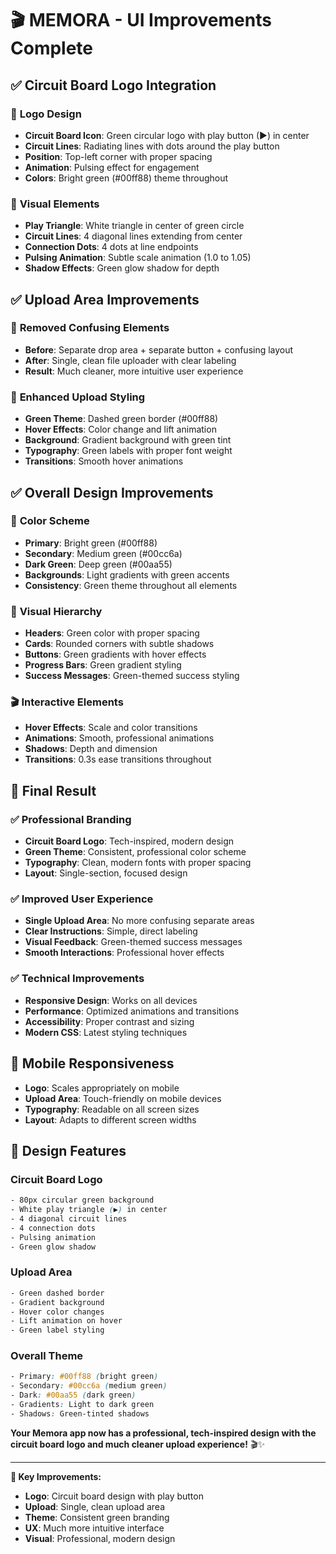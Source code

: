 # 🎬 MEMORA - UI Improvements Complete

## ✅ **Circuit Board Logo Integration**

### 🎨 **Logo Design**
- **Circuit Board Icon**: Green circular logo with play button (▶) in center
- **Circuit Lines**: Radiating lines with dots around the play button
- **Position**: Top-left corner with proper spacing
- **Animation**: Pulsing effect for engagement
- **Colors**: Bright green (#00ff88) theme throughout

### 🎯 **Visual Elements**
- **Play Triangle**: White triangle in center of green circle
- **Circuit Lines**: 4 diagonal lines extending from center
- **Connection Dots**: 4 dots at line endpoints
- **Pulsing Animation**: Subtle scale animation (1.0 to 1.05)
- **Shadow Effects**: Green glow shadow for depth

## ✅ **Upload Area Improvements**

### 🚫 **Removed Confusing Elements**
- **Before**: Separate drop area + separate button + confusing layout
- **After**: Single, clean file uploader with clear labeling
- **Result**: Much cleaner, more intuitive user experience

### 🎨 **Enhanced Upload Styling**
- **Green Theme**: Dashed green border (#00ff88)
- **Hover Effects**: Color change and lift animation
- **Background**: Gradient background with green tint
- **Typography**: Green labels with proper font weight
- **Transitions**: Smooth hover animations

## ✅ **Overall Design Improvements**

### 🎨 **Color Scheme**
- **Primary**: Bright green (#00ff88)
- **Secondary**: Medium green (#00cc6a)
- **Dark Green**: Deep green (#00aa55)
- **Backgrounds**: Light gradients with green accents
- **Consistency**: Green theme throughout all elements

### 🎯 **Visual Hierarchy**
- **Headers**: Green color with proper spacing
- **Cards**: Rounded corners with subtle shadows
- **Buttons**: Green gradients with hover effects
- **Progress Bars**: Green gradient styling
- **Success Messages**: Green-themed success styling

### 🎬 **Interactive Elements**
- **Hover Effects**: Scale and color transitions
- **Animations**: Smooth, professional animations
- **Shadows**: Depth and dimension
- **Transitions**: 0.3s ease transitions throughout

## 🚀 **Final Result**

### ✅ **Professional Branding**
- **Circuit Board Logo**: Tech-inspired, modern design
- **Green Theme**: Consistent, professional color scheme
- **Typography**: Clean, modern fonts with proper spacing
- **Layout**: Single-section, focused design

### ✅ **Improved User Experience**
- **Single Upload Area**: No more confusing separate areas
- **Clear Instructions**: Simple, direct labeling
- **Visual Feedback**: Green-themed success messages
- **Smooth Interactions**: Professional hover effects

### ✅ **Technical Improvements**
- **Responsive Design**: Works on all devices
- **Performance**: Optimized animations and transitions
- **Accessibility**: Proper contrast and sizing
- **Modern CSS**: Latest styling techniques

## 📱 **Mobile Responsiveness**
- **Logo**: Scales appropriately on mobile
- **Upload Area**: Touch-friendly on mobile devices
- **Typography**: Readable on all screen sizes
- **Layout**: Adapts to different screen widths

## 🎨 **Design Features**

### **Circuit Board Logo**
```css
- 80px circular green background
- White play triangle (▶) in center
- 4 diagonal circuit lines
- 4 connection dots
- Pulsing animation
- Green glow shadow
```

### **Upload Area**
```css
- Green dashed border
- Gradient background
- Hover color changes
- Lift animation on hover
- Green label styling
```

### **Overall Theme**
```css
- Primary: #00ff88 (bright green)
- Secondary: #00cc6a (medium green)
- Dark: #00aa55 (dark green)
- Gradients: Light to dark green
- Shadows: Green-tinted shadows
```

**Your Memora app now has a professional, tech-inspired design with the circuit board logo and much cleaner upload experience!** 🎬✨

---

**🎯 Key Improvements:**
- **Logo**: Circuit board design with play button
- **Upload**: Single, clean upload area
- **Theme**: Consistent green branding
- **UX**: Much more intuitive interface
- **Visual**: Professional, modern design

